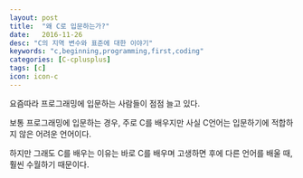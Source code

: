 ```yaml
---
layout: post
title:  "왜 C로 입문하는가?"
date:   2016-11-26
desc: "C의 지역 변수와 표준에 대한 이야기"
keywords: "c,beginning,programming,first,coding"
categories: [C-cplusplus]
tags: [c]
icon: icon-c
---
```


요즘따라 프로그래밍에 입문하는 사람들이 점점 늘고 있다.

보통 프로그래밍에 입문하는 경우, 주로 C를 배우지만 사실 C언어는 입문하기에 적합하지 않은 어려운 언어이다.

하지만 그래도 C를 배우는 이유는 바로 C를 배우며 고생하면 후에 다른 언어를 배울 때, 훨씬 수월하기 때문이다.

